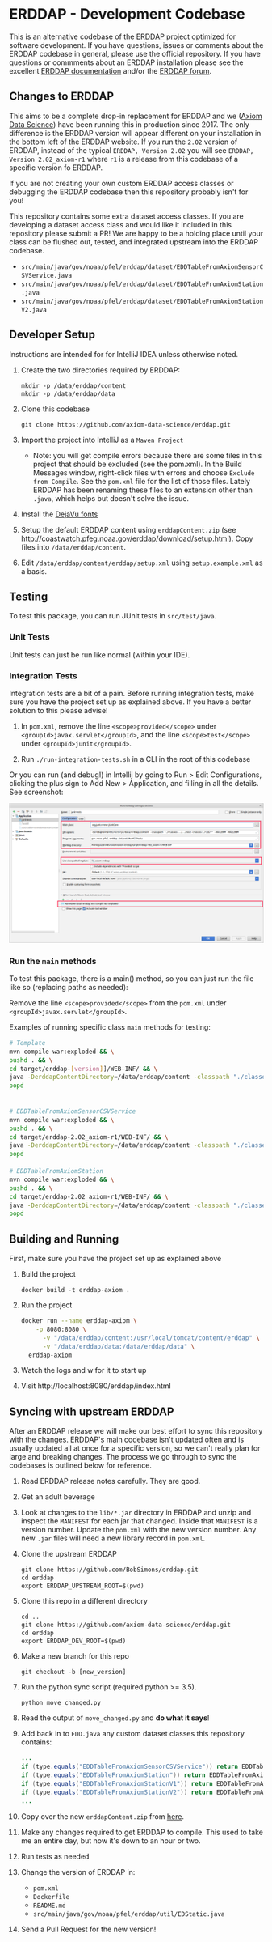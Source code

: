 # ERDDAP - Development Codebase

This is an alternative codebase of the [ERDDAP project](https://github.com/BobSimons/erddap) optimized for software development. If you have questions, issues or comments about the ERDDAP codebase in general, please use the official repository. If you have questions or commments about an ERDDAP installation please see the excellent [ERDDAP documentation](https://coastwatch.pfeg.noaa.gov/erddap/download/setup.html) and/or the [ERDDAP forum](https://groups.google.com/forum/#!forum/erddap).


## Changes to ERDDAP

This aims to be a complete drop-in replacement for ERDDAP and we ([Axiom Data Science](https://axiomdatascience.com)) have been running this in production since 2017. The only difference is the ERDDAP version will appear different on your installation in the bottom left of the ERDDAP website. If you run the `2.02` version of ERDDAP, instead of the typical `ERDDAP, Version 2.02` you will see `ERDDAP, Version 2.02_axiom-r1` where `r1` is a release from this codebase of a specific version fo ERDDAP.

If you are not creating your own custom ERDDAP access classes or debugging the ERDDAP codebase then this repository probably isn't for you!

This repository contains some extra dataset access classes. If you are developing a dataset access class and would like it included in this repository please submit a PR! We are happy to be a holding place until your class can be flushed out, tested, and integrated upstream into the ERDDAP codebase.
 
* `src/main/java/gov/noaa/pfel/erddap/dataset/EDDTableFromAxiomSensorCSVService.java`
* `src/main/java/gov/noaa/pfel/erddap/dataset/EDDTableFromAxiomStation.java`
* `src/main/java/gov/noaa/pfel/erddap/dataset/EDDTableFromAxiomStationV2.java`


## Developer Setup

Instructions are intended for for IntelliJ IDEA unless otherwise noted.

1. Create the two directories required by ERDDAP:
    ```
    mkdir -p /data/erddap/content
    mkdir -p /data/erddap/data
    ```

2. Clone this codebase
    ```
    git clone https://github.com/axiom-data-science/erddap.git
    ```

3. Import the project into IntelliJ as a `Maven Project`
   * Note: you will get compile errors because there are some files in this project that should be excluded (see the pom.xml). In the Build Messages window, right-click files with errors and choose `Exclude from Compile`. See the `pom.xml` file for the list of those files. Lately ERDDAP has been renaming these files to an extension other than `.java`, which helps but doesn't solve the issue.

4. Install the [DejaVu fonts](https://coastwatch.pfeg.noaa.gov/erddap/download/setup.html#fonts)

5. Setup the default ERDDAP content using `erddapContent.zip` (see http://coastwatch.pfeg.noaa.gov/erddap/download/setup.html).  Copy files into `/data/erddap/content`.

6. Edit `/data/erddap/content/erddap/setup.xml` using `setup.example.xml` as a basis.


## Testing

To test this package, you can run JUnit tests in `src/test/java`.

### Unit Tests

Unit tests can just be run like normal (within your IDE).

### Integration Tests

Integration tests are a bit of a pain. Before running integration tests, make sure you have the project set up as explained above. If you have a better solution to this please advise!
 
1. In `pom.xml`, remove the line `<scope>provided</scope>` under `<groupId>javax.servlet</groupId>`, and the line `<scope>test</scope>` under `<groupId>junit</groupId>`.

2. Run `./run-integration-tests.sh` in a CLI in the root of this codebase

Or you can run (and debug!) in Intellij by going to Run > Edit Configurations, clicking the plus sign to Add New > Application, and filling in all the details. See screenshot:

![intellij-junit-setup.png](intellij-junit-setup.png)

### Run the `main` methods

To test this package, there is a main() method, so you can just run the file like so (replacing paths as needed):

Remove the line `<scope>provided</scope>` from the `pom.xml` under `<groupId>javax.servlet</groupId>`.

Examples of running specific class `main` methods for testing:

```bash
# Template
mvn compile war:exploded && \
pushd . && \
cd target/erddap-[version]]/WEB-INF/ && \
java -DerddapContentDirectory=/data/erddap/content -classpath "./classes:./lib/*" -Xmx1200M -Xms1200M [path_to_class_with_main_method]; \
popd


# EDDTableFromAxiomSensorCSVService
mvn compile war:exploded && \
pushd . && \
cd target/erddap-2.02_axiom-r1/WEB-INF/ && \
java -DerddapContentDirectory=/data/erddap/content -classpath "./classes:./lib/*" -Xmx1200M -Xms1200M gov/noaa/pfel/erddap/dataset/EDDTableFromAxiomSensorCSVService; \
popd

# EDDTableFromAxiomStation
mvn compile war:exploded && \
pushd . && \
cd target/erddap-2.02_axiom-r1/WEB-INF/ && \
java -DerddapContentDirectory=/data/erddap/content -classpath "./classes:./lib/*" -Xmx1200M -Xms1200M gov/noaa/pfel/erddap/dataset/EDDTableFromAxiomStation; \
popd
```

## Building and Running

First, make sure you have the project set up as explained above

1. Build the project
    ```
    docker build -t erddap-axiom .
    ```

2. Run the project
    ```bash
    docker run --name erddap-axiom \
        -p 8080:8080 \
          -v "/data/erddap/content:/usr/local/tomcat/content/erddap" \
          -v "/data/erddap/data:/data/erddap/data" \
      erddap-axiom
    ```

3. Watch the logs and w for it to start up

4. Visit http://localhost:8080/erddap/index.html


## Syncing with upstream ERDDAP

After an ERDDAP release we will make our best effort to sync this repository with the changes. ERDDAP's main codebase isn't updated often and is usually updated all at once for a specific version, so we can't really plan for large and breaking changes. The process we go through to sync the codebases is outlined below for reference.

1. Read ERDDAP release notes carefully. They are good.

2. Get an adult beverage

3. Look at changes to the `lib/*.jar` directory in ERDDAP and unzip and inspect the `MANIFEST` for each jar that changed. Inside that `MANIFEST` is a version number. Update the `pom.xml` with the new version number. Any new `.jar` files will need a new library record in `pom.xml`.

4. Clone the upstream ERDDAP
    ```
    git clone https://github.com/BobSimons/erddap.git
    cd erddap
    export ERDDAP_UPSTREAM_ROOT=$(pwd)
    ```

5. Clone this repo in a different directory
    ```
    cd ..
    git clone https://github.com/axiom-data-science/erddap.git
    cd erddap
    export ERDDAP_DEV_ROOT=$(pwd)
    ```

6. Make a new branch for this repo
    ```
    git checkout -b [new_version]
    ```

7. Run the python sync script (required python >= 3.5).
    ```
    python move_changed.py
    ```

8. Read the output of `move_changed.py` and **do what it says**!

9. Add back in to `EDD.java` any custom dataset classes this repository contains:
    ```java
    ...
    if (type.equals("EDDTableFromAxiomSensorCSVService")) return EDDTableFromAxiomSensorCSVService.fromXml(erddap, xmlReader);
    if (type.equals("EDDTableFromAxiomStation")) return EDDTableFromAxiomStation.fromXml(erddap, xmlReader);
    if (type.equals("EDDTableFromAxiomStationV1")) return EDDTableFromAxiomStationV1.fromXml(erddap, xmlReader);
    if (type.equals("EDDTableFromAxiomStationV2")) return EDDTableFromAxiomStationV2.fromXml(erddap, xmlReader);
    ...
    ```

10. Copy over the new `erddapContent.zip` from [here](http://coastwatch.pfeg.noaa.gov/erddap/download/setup.html).

11. Make any changes required to get ERDDAP to compile. This used to take me an entire day, but now it's down to an hour or two.

12. Run tests as needed

13. Change the version of ERDDAP in:
    * `pom.xml`
    * `Dockerfile`
    * `README.md`
    * `src/main/java/gov/noaa/pfel/erddap/util/EDStatic.java`

14. Send a Pull Request for the new version!

